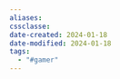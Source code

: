 ```yaml
---
aliases: 
cssclasse: 
date-created: 2024-01-18
date-modified: 2024-01-18
tags:
  - "#gamer"
---
```

